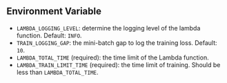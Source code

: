 ## Environment Variable

- `LAMBDA_LOGGING_LEVEL`: determine the logging level of the lambda function. Default: `INFO`.
- `TRAIN_LOGGING_GAP`: the mini-batch gap to log the training loss. Default: `10`.
- `LAMBDA_TOTAL_TIME` (required): the time limit of the Lambda function.
- `LAMBDA_TRAIN_LIMIT_TIME` (required): the time limit of training. Should be less than `LAMBDA_TOTAL_TIME`.
